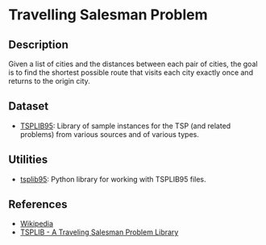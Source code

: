# Travelling Salesman Problem

## Description
Given a list of cities and the distances between each pair of cities, the goal is to find the shortest possible route that visits each city exactly once and returns to the origin city.

## Dataset
- [TSPLIB95](http://comopt.ifi.uni-heidelberg.de/software/TSPLIB95/): Library of sample instances for the TSP (and related problems) from various sources and of various types.

## Utilities
- [tsplib95](https://github.com/rhgrant10/tsplib95): Python library for working with TSPLIB95 files.

## References
- [Wikipedia](https://en.wikipedia.org/wiki/Travelling_salesman_problem)
- [TSPLIB - A Traveling Salesman Problem Library](https://doi.org/10.1287/ijoc.3.4.376)